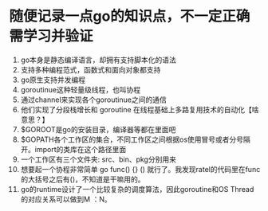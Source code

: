 # 随便记录一点go的知识点，不一定正确需学习并验证

1. go本身是静态编译语言，却拥有支持脚本化的语法
2. 支持多种编程范式，函数式和面向对象都支持
3. go原生支持并发编程
4. goroutinue这种轻量级线程，也叫协程
5. 通过channel来实现各个goroutinue之间的通信
6. 他们实现了分段栈增长和 goroutine 在线程基础上多路复用技术的自动化【啥意思？】
7. $GOROOT是go的安装目录，编译器等都在里面吧
8. $GOPATH各个工作区的集合，不同工作区之间根据os使用冒号或者分号隔开。import的类库在这个路径里面
9. 一个工作区有三个文件夹:  src、bin、pkg分别用来
10. 想要起一个协程非常简单  go func() {} () 就行了。我发现ratel的代码里在func的大括号之后有()，不知道是干嘛用的。
11. go的runtime设计了一个比较复杂的调度算法，因此goroutine和OS Thread的对应关系可以做到M ：N。